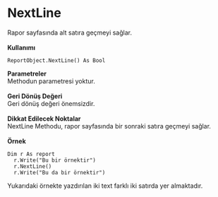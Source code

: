 # NextLine

Rapor sayfasında alt satıra geçmeyi sağlar.\
\
**Kullanımı**

```
ReportObject.NextLine() As Bool
```

**Parametreler**\
Methodun parametresi yoktur.\
\
**Geri Dönüş Değeri**\
Geri dönüş değeri önemsizdir.\
\
**Dikkat Edilecek Noktalar**\
NextLine Methodu, rapor sayfasında bir sonraki satıra geçmeyi sağlar.\
\
**Örnek**

```
Dim r As report
  r.Write("Bu bir örnektir")
  r.NextLine()
  r.Write("Bu da bir örnektir")	
```

Yukarıdaki örnekte yazdırılan iki text farklı iki satırda yer almaktadır.
